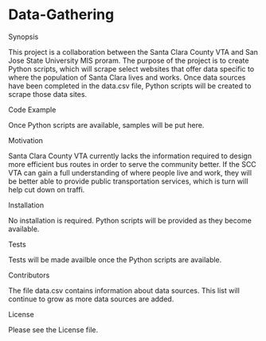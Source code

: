 # Data-Gathering

Synopsis

This project is a collaboration between the Santa Clara County VTA and San Jose State University MIS proram. The purpose of the project is to create Python scripts, which will scrape select websites that offer data specific to where the population of Santa Clara lives and works. Once data sources have been completed in the data.csv file, Python scripts will be created to scrape those data sites.

Code Example

Once Python scripts are available, samples will be put here.

Motivation

Santa Clara County VTA currently lacks the information required to design more efficient bus routes in order to serve the community better. If the SCC VTA can gain a full understanding of where people live and work, they will be better able to provide public transportation services, which is turn will help cut down on traffi.

Installation

No installation is required. Python scripts will be provided as they become available.

Tests

Tests will be made availble once the Python scripts are available.

Contributors

The file data.csv contains information about data sources. This list will continue to grow as more data sources are added. 

License

Please see the License file.
